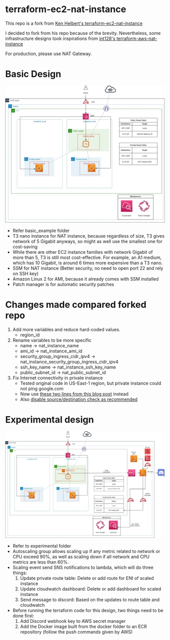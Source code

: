 # terraform-ec2-nat-instance

This repo is a fork from [Ken Helbert's terraform-ec2-nat-instance](https://github.com/kenhalbert/terraform-ec2-nat-instance)

I decided to fork from his repo because of the brevity. Nevertheless, some infrastructure designs took inspirations from [int128's terraform-aws-nat-instance](https://github.com/int128/terraform-aws-nat-instance)

For production, please use NAT Gateway.

# Basic Design
![Basic Design](public_instance_v1.jpg)
- Refer basic_example folder
- T3 nano instance for NAT instance, because regardless of size, T3 gives network of 5 Gigabit anyways, so might as well use the smallest one for cost-saving
- While there are other EC2 instance families with network Gigabit of more than 5, T3 is still most cost-effective. For example, an A1 medium, which has 10 Gigabit, is around 6 times more expensive than a T3 nano.
- SSM for NAT instance (Better security, no need to open port 22 and rely on SSH key)
- Amazon Linux 2 for AMI, because it already comes with SSM installed
- Patch manager is for automatic security patches

# Changes made compared forked repo
1. Add more variables and reduce hard-coded values.
    - region_id
2. Rename variables to be more specific
    - name -> nat_instance_name
    - ami_id -> nat_instance_ami_id
    - security_group_ingress_cidr_ipv4 -> nat_instance_security_group_ingress_cidr_ipv4
    - ssh_key_name -> nat_instance_ssh_key_name
    - public_subnet_id -> nat_public_subnet_id
3. Fix Internet connectivity in private instance
    - Tested original code in US-East-1 region, but private instance could not ping google.com
    - Now use [these two lines from this blog post](https://www.kabisa.nl/tech/cost-saving-with-nat-instances/#the-ec2-instance) instead
    - Also [disable source/destination check as recommended](https://www.kabisa.nl/tech/cost-saving-with-nat-instances/#disable-sourcedestination-check)

# Experimental design
![Experimental Design](public_instance_experimental.jpg)
- Refer to experimental folder
- Autoscaling group allows scaling up if any metric related to network or CPU exceed 90%, as well as scaling down if all network and CPU metrics are less than 60%.
- Scaling event send SNS notifications to lambda, which will do three things:
    1. Update private route table: Delete or add route for ENI of scaled instance
    2. Update cloudwatch dashboard: Delete or add dashboard for scaled instance
    3. Send message to discord: Based on the updates to route table and cloudwatch
- Before running the terraform code for this design, two things need to be done first:
    1. Add Discord webhook key to AWS secret manager
    2. Add the Docker image built from the docker folder to an ECR repository (follow the push commands given by AWS)